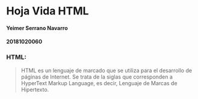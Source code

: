 # Hoja Vida HTML
#### Yeimer Serrano Navarro
#### 20181020060

### HTML:

> HTML es un lenguaje de marcado que se utiliza para el desarrollo de páginas de Internet. 
Se trata de la siglas que corresponden a HyperText Markup Language, es decir, Lenguaje de Marcas de Hipertexto.


